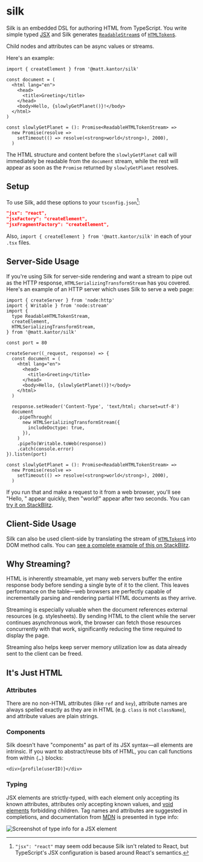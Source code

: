 # silk

Silk is an embedded DSL for authoring HTML from TypeScript. You write simple
typed [JSX][jsx] and Silk generates [`ReadableStream`s][readable-stream] of
[`HTMLToken`s][html-tokens].

Child nodes and attributes can be async values or streams.

Here's an example:

```tsx
import { createElement } from '@matt.kantor/silk'

const document = (
  <html lang="en">
    <head>
      <title>Greeting</title>
    </head>
    <body>Hello, {slowlyGetPlanet()}!</body>
  </html>
)

const slowlyGetPlanet = (): Promise<ReadableHTMLTokenStream> =>
  new Promise(resolve =>
    setTimeout(() => resolve(<strong>world</strong>), 2000),
  )
```

The HTML structure and content before the `slowlyGetPlanet` call will
immediately be readable from the `document` stream, while the rest will appear
as soon as the `Promise` returned by `slowlyGetPlanet` resolves.

## Setup

To use Silk, add these options to your `tsconfig.json`[^1]:
```json
"jsx": "react",
"jsxFactory": "createElement",
"jsxFragmentFactory": "createElement",
```

Also, `import { createElement } from '@matt.kantor/silk'` in each of your `.tsx`
files.

## Server-Side Usage

If you're using Silk for server-side rendering and want a stream to pipe out as
the HTTP response, `HTMLSerializingTransformStream` has you covered. Here's an
example of an HTTP server which uses Silk to serve a web page:

```tsx
import { createServer } from 'node:http'
import { Writable } from 'node:stream'
import {
  type ReadableHTMLTokenStream,
  createElement,
  HTMLSerializingTransformStream,
} from '@matt.kantor/silk'

const port = 80

createServer((_request, response) => {
  const document = (
    <html lang="en">
      <head>
        <title>Greeting</title>
      </head>
      <body>Hello, {slowlyGetPlanet()}!</body>
    </html>
  )

  response.setHeader('Content-Type', 'text/html; charset=utf-8')
  document
    .pipeThrough(
      new HTMLSerializingTransformStream({
        includeDoctype: true,
      }),
    )
    .pipeTo(Writable.toWeb(response))
    .catch(console.error)
}).listen(port)

const slowlyGetPlanet = (): Promise<ReadableHTMLTokenStream> =>
  new Promise(resolve =>
    setTimeout(() => resolve(<strong>world</strong>), 2000),
  )
```

If you run that and make a request to it from a web browser, you'll see "Hello,
" appear quickly, then "world!" appear after two seconds. You can [try it on
StackBlitz][silk-example-server-stackblitz].

## Client-Side Usage

Silk can also be used client-side by translating the stream of
[`HTMLToken`s][html-tokens] into DOM method calls. You can [see a complete
example of this on StackBlitz][silk-example-client-stackblitz].

## Why Streaming?

HTML is inherently streamable, yet many web servers buffer the entire response
body before sending a single byte of it to the client. This leaves performance
on the table—web browsers are perfectly capable of incrementally parsing and
rendering partial HTML documents as they arrive.

Streaming is especially valuable when the document references external resources
(e.g. stylesheets). By sending HTML to the client while the server continues
asynchronous work, the browser can fetch those resources concurrently with that
work, significantly reducing the time required to display the page.

Streaming also helps keep server memory utilization low as data already sent to
the client can be freed.

## It's Just HTML

### Attributes

There are no non-HTML attributes (like `ref` and `key`), attribute names are
always spelled exactly as they are in HTML (e.g. `class` is not `className`),
and attribute values are plain strings.

### Components

Silk doesn't have "components" as part of its JSX syntax—all elements are
intrinsic. If you want to abstract/reuse bits of HTML, you can call functions
from within `{…}` blocks:

```tsx
<div>{profile(userID)}</div>
```

### Typing

JSX elements are strictly-typed, with each element only accepting its known
attributes, attributes only accepting known values, and [void
elements][void-elements] forbidding children. Tag names and attributes are
suggested in completions, and documentation from [MDN][mdn] is presented in type
info:

![Screenshot of type info for a JSX
element](./media/element-type-info-screenshot.png)

[^1]: `"jsx": "react"` may seem odd because Silk isn't related to React, but
TypeScript's JSX configuration is based around React's semantics.

[jsx]: https://facebook.github.io/jsx/
[readable-stream]: https://developer.mozilla.org/en-US/docs/Web/API/ReadableStream
[mdn]: https://developer.mozilla.org/
[html-tokens]: ./src/htmlToken.ts
[npm-package]: https://www.npmjs.com/package/@matt.kantor/silk
[silk-example-server-stackblitz]: https://stackblitz.com/edit/silk-example-server?file=src%2Findex.tsx
[silk-example-client-stackblitz]: https://stackblitz.com/edit/silk-example-client?file=index.html,src%2Findex.tsx
[void-elements]: https://html.spec.whatwg.org/#void-elements
